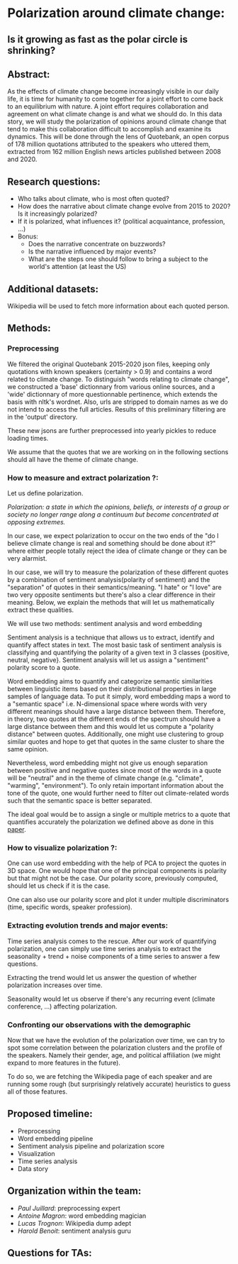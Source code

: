 # Polarization around climate change: 
## Is it growing as fast as the polar circle is shrinking? 

## Abstract:
As the effects of climate change become increasingly visible in our daily life, it is time for humanity to come together for a joint effort to come back to an equilibrium with nature. A joint effort requires collaboration and agreement on what climate change is and what we should do. In this data story, we will study the polarization of opinions around climate change that tend to make this collaboration difficult to accomplish and examine its dynamics. This will be done through the lens of Quotebank, an open corpus of 178 million quotations
attributed to the speakers who uttered them, extracted from 162 million English news articles published between 2008 and 2020.


## Research questions:

- Who talks about climate, who is most often quoted?
- How does the narrative about climate change evolve from 2015 to 2020? Is it increasingly polarized? 
- If it is polarized, what influences it? (political acquaintance, profession, ...) 
- Bonus:
    - Does the narrative concentrate on buzzwords?
    - Is the narrative influenced by major events?
    - What are the steps one should follow to bring a subject to the world's attention (at least the US)

## Additional datasets:
Wikipedia will be used to fetch more information about each quoted person.

## Methods:

### Preprocessing

We filtered the original Quotebank 2015-2020 json files, keeping only quotations with known speakers (certainty > 0.9) and contains a word related to climate change. To distinguish "words relating to climate change", we constructed a 'base' dictionnary from various online sources, and a 'wide' dictionnary of more questionnable pertinence, which extends the basis with nltk's wordnet. Also, urls are stripped to domain names as we do not intend to access the full articles. Results of this preliminary filtering are in the 'output' directory.

These new jsons are further preprocessed into yearly pickles to reduce loading times.

We assume that the quotes that we are working on in the following sections should all have the theme of climate change.

### How to measure and extract polarization ?:

Let us define polarization.

*Polarization: a state in which the opinions, beliefs, or interests of a group or society no longer range along a continuum but become concentrated at opposing extremes.*

In our case, we expect polarization to occur on the two ends of the "do I believe climate change is real and something should be done about it?" where either people totally reject the idea of climate change or they can be very alarmist. 

In our case, we will try to measure the polarization of these different quotes by a combination of sentiment analysis(polarity of sentiment) and the "separation" of quotes in their semantics/meaning. "I hate" or "I love" are two very opposite sentiments but there's also a clear difference in their meaning. Below, we explain the methods that will let us mathematically extract these qualities.

 We will use two methods: sentiment analysis and word embedding

Sentiment analysis is a technique that allows us to extract, identify and quantify affect states in text. The most basic task of sentiment analysis is classifying and quantifying the polarity of a given text in 3 classes {positive, neutral, negative}. Sentiment analysis will let us assign a "sentiment" polarity score to a quote.

 Word embedding aims to quantify and categorize semantic similarities between linguistic items based on their distributional properties in large samples of language data. To put it simply, word embedding maps a word to a "semantic space" i.e. N-dimensional space where words with very different meanings should have a large distance between them. Therefore, in theory, two quotes at the different ends of the spectrum should have a large distance between them and this would let us compute a "polarity distance" between quotes. Additionally, one might use clustering to group similar quotes and hope to get that quotes in the same cluster to share the same opinion.

 

Nevertheless, word embedding might not give us enough separation between positive and negative quotes since most of the words in a quote will be "neutral" and in the theme of climate change (e.g. "climate", "warming", "environment"). To only retain important information about the tone of the quote, one would further need to filter out climate-related words such that the semantic space is better separated. 

The ideal goal would be to assign a single or multiple metrics to a quote that quantifies accurately the polarization we defined above as done in this [paper](https://ieeexplore.ieee.org/document/8181508).

### How to visualize polarization ?:

One can use word embedding with the help of PCA to project the quotes in 3D space. One would hope that one of the principal components is polarity but that might not be the case. Our polarity score, previously computed, should let us check if it is the case.

One can also use our polarity score and plot it under multiple discriminators (time, specific words, speaker profession).

### Extracting evolution trends and major events:

Time series analysis comes to the rescue. After our work of quantifying polarization, one can simply use time series analysis to extract the seasonality + trend + noise components of a time series to answer a few questions.

Extracting the trend would let us answer the question of whether polarization increases over time.

Seasonality would let us observe if there's any recurring event (climate conference, ...) affecting polarization.

### Confronting our observations with the demographic

Now that we have the evolution of the polarization over time, we can try to spot some correlation between the polarization clusters and the profile of the speakers. Namely their gender, age, and political affiliation (we might expand to more features in the future). 

To do so, we are fetching the Wikipedia page of each speaker and are running some rough (but surprisingly relatively accurate) heuristics to guess all of those features. 


## Proposed timeline:

- Preprocessing 
- Word embedding pipeline
- Sentiment analysis pipeline and polarization score
- Visualization
- Time series analysis
- Data story

## Organization within the team:

- *Paul Juillard*: preprocessing expert
- *Antoine Magron*: word embedding magician
- *Lucas Trognon*: Wikipedia dump adept
- *Harold Benoit*: sentiment analysis guru


## Questions for TAs:


